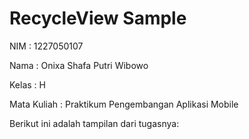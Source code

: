 # RecycleView Sample

<p>NIM : 1227050107</p>
<p>Nama : Onixa Shafa Putri Wibowo</p>
<p>Kelas : H</p>
<p>Mata Kuliah : Praktikum Pengembangan Aplikasi Mobile</p>

Berikut ini adalah tampilan dari tugasnya:
<p>
</p>
